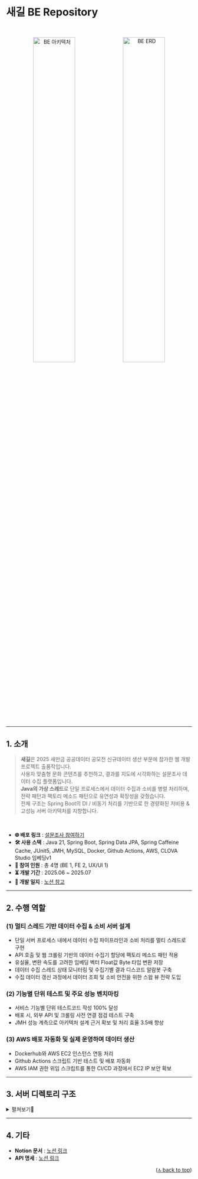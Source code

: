 # 새길 BE Repository
<!--
  프로젝트의 새길 리드미 타이틀입니다.
  FE: 프론트엔드 전용 README
  BE: 백엔드 전용 README
  적절히 맞춰서 기재해주세요
-->
<br />
<!-- 아키텍처 드로잉 혹은 웹뷰 캡쳐가 있다면 여기에 넣어주세요 -->
<!-- 예: figma 디자인 / ERD / 시스템 아키텍처 / 화면 캡처 등 -->
<p align="center">
  <img src="https://github.com/user-attachments/assets/6eebf717-0339-42d5-a1ab-2eef87af084e" alt="BE 아키텍처" width="47.5%" />
  <img src="https://github.com/user-attachments/assets/2810c0bf-2003-4ab4-9afb-0b893cfd1820" alt="BE ERD" width="47.5%" />
</p>


---

## 1. 소개
<!--
  프로젝트 개요를 서술합니다.
  예: 서비스 목적, 주요 기능 요약, 사용 기술 스택, 참여 인원 등
-->

>**새길**은 2025 새만금 공공데이터 공모전 신규데이터 생산 부문에 참가한 웹 개발 프로젝트 출품작입니다.\
>사용자 맞춤형 문화 콘텐츠를 추천하고, 결과를 지도에 시각화하는 설문조사 데이터 수집 플랫폼입니다.\
>**Java의 가상 스레드**로 단일 프로세스에서 데이터 수집과 소비를 병렬 처리하며, 전략 패턴과 팩토리 메소드 패턴으로 유연성과 확장성을 갖췄습니다.\
>전체 구조는 Spring Boot의 DI / 비동기 처리를 기반으로 한 경량화된 저비용 & 고성능 서버 아키텍처를 지향합니다.

<br />

- **🌐 배포 링크** : [설문조사 참여하기](https://saegil.vercel.app/)
- **🛠️ 사용 스택** : Java 21, Spring Boot, Spring Data JPA, Spring Caffeine Cache, JUnit5, JMH, MySQL, Docker, Github Actions, AWS, CLOVA Studio 임베딩v1
- **👥 참여 인원** : 총 4명 (BE 1, FE 2, UX/UI 1)
- **⏳ 개발 기간** : 2025.06 ~ 2025.07
- **📖 개발 일지** : [노션 참고](https://kimd0ngjun.notion.site/206420aa19408051bad5e9d1e05df172)

---

## 2. 수행 역할
<!--
  프로젝트에서 구현한 주요 기능을 나열합니다.
  기능 요약, URL (있다면), 설명 포함해도 좋습니다.
-->

### (1) 멀티 스레드 기반 데이터 수집 & 소비 서버 설계
- 단일 서버 프로세스 내에서 데이터 수집 파이프라인과 소비 처리를 멀티 스레드로 구현
- API 호출 및 웹 크롤링 기반의 데이터 수집기 할당에 팩토리 메소드 패턴 적용
- 유실율, 변환 속도를 고려한 임베딩 벡터 Float값 Byte 타입 변환 저장
- 데이터 수집 스레드 상태 모니터링 및 수집기별 결과 디스코드 알람봇 구축
- 수집 데이터 갱신 과정에서 데이터 조회 및 소비 안전을 위한 스왑 뷰 전략 도입
### (2) 기능별 단위 테스트 및 주요 성능 벤치마킹
- 서비스 기능별 단위 테스트코드 작성 100% 달성
- 배포 시, 외부 API 및 크롤링 사전 연결 점검 테스트 구축
- JMH 성능 계측으로 아키텍처 설계 근거 확보 및 처리 효율 3.5배 향상
### (3) AWS 배포 자동화 및 실제 운영하며 데이터 생산
- Dockerhub와 AWS EC2 인스턴스 연동 처리
- Github Actions 스크립트 기반 테스트 및 배포 자동화
- AWS IAM 권한 위임 스크립트를 통한 CI/CD 과정에서 EC2 IP 보안 확보

---

## 3. 서버 디렉토리 구조
<!--
  주요 폴더 구조를 간략하게 표현합니다.
  트리 구조 또는 코드 블럭 사용
-->

<details>
<summary>펼쳐보기📁</summary>

```bash
src
├── jmh # 자바 벤치마킹 하네스
│   └── java
│       └── org
│           └── jun
│               └── saemangeum
│                   └── benchmark
│                       └── process
│                           ├── ContentCollectServiceBenchmark.java # 데이터 수집 벤치마크
│                           └── MockContentCollectServiceBenchmark.java
├── main # 메인 애플리케이션
│   ├── java
│   │   └── org
│   │       └── jun
│   │           └── saemangeum
│   │               ├── SaemangeumApplication.java
│   │               ├── consume # 데이터 소비 3계층 아키텍처
│   │               │   ├── config
│   │               │   │   └── CoordinateConfig.java
│   │               │   ├── controller
│   │               │   │   └── SurveyController.java
│   │               │   ├── domain
│   │               │   │   ├── dto
│   │               │   │   │   ├── AverageRequest.java
│   │               │   │   │   ├── Coordinate.java
│   │               │   │   │   ├── KakaoResponse.java
│   │               │   │   │   ├── RecommendationResponse.java
│   │               │   │   │   ├── SurveyCreateRequest.java
│   │               │   │   │   └── SurveyUpdateRequest.java
│   │               │   │   ├── entity
│   │               │   │   │   ├── RecommendationLog.java
│   │               │   │   │   └── Survey.java
│   │               │   │   └── swap
│   │               │   │       ├── ContentView.java
│   │               │   │       └── VectorView.java
│   │               │   ├── repository
│   │               │   │   ├── entity
│   │               │   │   │   ├── RecommendationLogRepository.java
│   │               │   │   │   └── SurveyRepository.java
│   │               │   │   └── swap
│   │               │   │       ├── ContentViewRepository.java
│   │               │   │       └── VectorViewRepository.java
│   │               │   ├── service
│   │               │   │   ├── application
│   │               │   │   │   └── SurveyRecommendationService.java
│   │               │   │   ├── domain
│   │               │   │   │   ├── RecommendationLogService.java
│   │               │   │   │   └── SurveyService.java
│   │               │   │   ├── strategy
│   │               │   │   │   ├── EmbeddingVectorStrategy.java
│   │               │   │   │   ├── StrategyContextHolder.java
│   │               │   │   │   ├── TableEmbeddingVectorStrategy.java
│   │               │   │   │   └── ViewEmbeddingVectorStrategy.java
│   │               │   │   └── swap
│   │               │   │       └── SwapViewService.java
│   │               │   └── util
│   │               │       ├── CoordinateCalculator.java
│   │               │       └── ViewJdbcUtil.java
│   │               │
│   │               ├── global # 공통 도메인 및 설정정보
│   │               │   ├── cache
│   │               │   │   ├── CacheExpirePolicy.java
│   │               │   │   ├── CacheNames.java
│   │               │   │   └── CacheType.java
│   │               │   ├── config
│   │               │   │   ├── CacheConfig.java
│   │               │   │   ├── GlobalExceptionHandler.java
│   │               │   │   ├── Initializer.java
│   │               │   │   └── WebConfig.java
│   │               │   ├── controller
│   │               │   │   └── DeployController.java
│   │               │   ├── domain
│   │               │   │   ├── Category.java
│   │               │   │   ├── CollectSource.java
│   │               │   │   ├── Content.java
│   │               │   │   ├── Count.java
│   │               │   │   ├── IContent.java
│   │               │   │   └── Vector.java
│   │               │   ├── exception
│   │               │   │   ├── ClientIdException.java
│   │               │   │   ├── ErrorResponse.java
│   │               │   │   └── SatisfactionsException.java
│   │               │   ├── repository
│   │               │   │   ├── ContentRepository.java
│   │               │   │   ├── CountRepository.java
│   │               │   │   └── VectorRepository.java
│   │               │   └── service
│   │               │       ├── ContentService.java
│   │               │       ├── CountService.java
│   │               │       └── VectorService.java
│   │               │
│   │               └── pipeline # 데이터 수집 및 전처리 파이프라인
│   │                   ├── application
│   │                   │   ├── alarm
│   │                   │   │   ├── AlarmBuilder.java
│   │                   │   │   └── AlarmProcess.java
│   │                   │   ├── collect
│   │                   │   │   ├── api
│   │                   │   │   │   ├── GimjeCultureCollector.java
│   │                   │   │   │   ├── GunsanCultureCollector.java
│   │                   │   │   │   ├── SmgEventCollector.java
│   │                   │   │   │   └── SmgFestivalCollector.java
│   │                   │   │   ├── base
│   │                   │   │   │   ├── CheckedSupplier.java
│   │                   │   │   │   ├── CrawlingCollector.java
│   │                   │   │   │   ├── OpenApiCollector.java
│   │                   │   │   │   └── Refiner.java
│   │                   │   │   └── crawl
│   │                   │   │       ├── ArchipelagoCollector.java
│   │                   │   │       ├── BuanCultureCollector.java
│   │                   │   │       ├── City.java
│   │                   │   │       ├── CityTourCollector.java
│   │                   │   │       ├── GunsanFestivalCollector.java
│   │                   │   │       └── SeawallTourCollector.java
│   │                   │   ├── dto
│   │                   │   │   ├── ErrorResponse.java
│   │                   │   │   ├── Event.java
│   │                   │   │   ├── EventResponse.java
│   │                   │   │   ├── Festival.java
│   │                   │   │   ├── FestivalResponse.java
│   │                   │   │   ├── GimjeCulture.java
│   │                   │   │   ├── GimjeCultureResponse.java
│   │                   │   │   ├── GunsanCulture.java
│   │                   │   │   ├── GunsanCultureResponse.java
│   │                   │   │   └── RefinedDataDTO.java
│   │                   │   ├── schedule
│   │                   │   │   └── PipelineScheduler.java
│   │                   │   ├── service
│   │                   │   │   ├── ContentCollectService.java
│   │                   │   │   ├── DataCountUpdateService.java
│   │                   │   │   ├── EmbeddingVectorService.java
│   │                   │   │   └── PipelineService.java
│   │                   │   └── util
│   │                   │       ├── TitleDuplicateChecker.java
│   │                   │       └── VectorCalculator.java
│   │                   ├── domain
│   │                   │   ├── entity
│   │                   │   │   ├── Alarm.java
│   │                   │   │   ├── AlarmMessage.java
│   │                   │   │   ├── AlarmPayload.java
│   │                   │   │   └── AlarmType.java
│   │                   │   └── service
│   │                   │       └── AlarmService.java
│   │                   ├── infrastructure
│   │                   │   ├── api
│   │                   │   │   ├── OpenApiClient.java
│   │                   │   │   └── VectorClient.java
│   │                   │   ├── config
│   │                   │   │   ├── AsyncConfig.java
│   │                   │   │   ├── DiscordConfig.java
│   │                   │   │   ├── OpenApiConfig.java
│   │                   │   │   ├── SeleniumConfig.java
│   │                   │   │   └── VectorConfig.java
│   │                   │   ├── dto
│   │                   │   │   ├── EmbeddingJob.java
│   │                   │   │   ├── EmbeddingRequest.java
│   │                   │   │   └── EmbeddingResponse.java
│   │                   │   └── queue
│   │                   │       ├── EmbeddingJobQueue.java
│   │                   │       ├── EmbeddingWorker.java
│   │                   │       └── EmbeddingWorkerService.java
│   │                   └── presentation
│   │                       └── DiscordMessageAlarm.java
│   │
│   └── resources
│       └── application.yml # 서버 설정 프로퍼티
│
└── test # 단위 테스트 및 통합 테스트
    └── java
        └── org
            └── jun
                └── saemangeum
                    ├── SaemangeumApplicationTests.java
                    ├── collect
                    │   ├── CrawlingCollectorTest.java
                    │   ├── FallbackTest.java
                    │   ├── OpenApiCollectorTest.java
                    │   └── TitleDuplicateCheckerTest.java
                    ├── connect
                    │   ├── CoordinateTest.java
                    │   ├── EmbeddingTest.java
                    │   ├── MonitoringTest.java
                    │   ├── OpenApiTest.java
                    │   └── SeleniumTest.java
                    └── service
                        ├── ContentCollectServiceTest.java
                        ├── DataUpdateTest.java
                        ├── StrategyConcurrencyTest.java
                        ├── StrategyPatternTest.java
                        └── ViewFunctionTest.java
```

</details>

---

## 4. 기타
<!--
  추가적으로 기록할 정보 (예: 향후 계획, 라이센스, 협업 도구 등)
-->

- **Notion 문서** : [노션 링크](https://kimd0ngjun.notion.site/200420aa1940809faa85e562a0fb1fbf)
- **API 명세** : [노션 링크](https://kimd0ngjun.notion.site/API-21c420aa194080199f99cdf97a0a39a1)


<p align="right">(<a href="#readme-top">🔝 back to top</a>)</p>

[Next.js]: https://img.shields.io/badge/next.js-000000?style=for-the-badge&logo=nextdotjs&logoColor=white
[Next-url]: https://nextjs.org/
